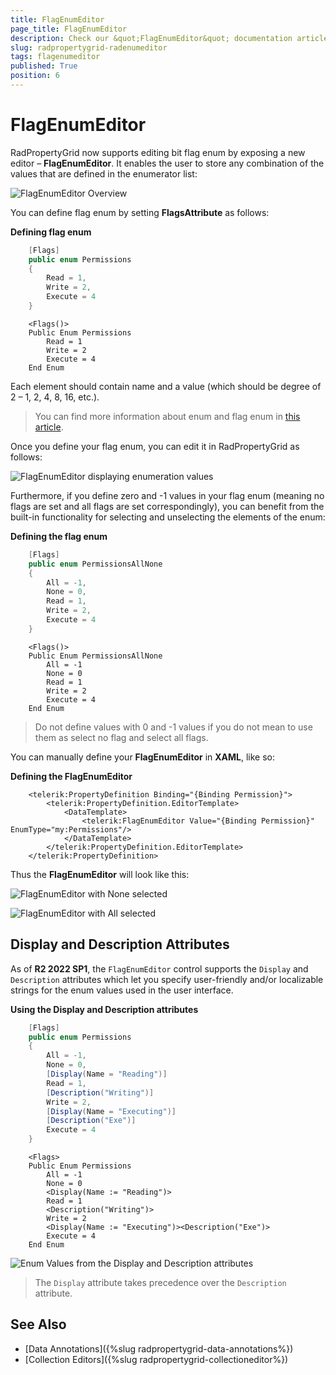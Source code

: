 ```yaml
---
title: FlagEnumEditor
page_title: FlagEnumEditor
description: Check our &quot;FlagEnumEditor&quot; documentation article for the RadPropertyGrid {{ site.framework_name }} control.
slug: radpropertygrid-radenumeditor
tags: flagenumeditor
published: True
position: 6
---
```


# FlagEnumEditor

RadPropertyGrid now supports editing bit flag enum by exposing a new editor – __FlagEnumEditor__. It enables the user to store any combination of the values that are defined in the enumerator list:

![FlagEnumEditor Overview](images/RadPropertyGrid_FlagEnumEditor_5.png)

You can define flag enum by setting __FlagsAttribute__ as follows:

__Defining flag enum__

```C#
	[Flags]
	public enum Permissions
	{
	    Read = 1,
	    Write = 2,
	    Execute = 4
	}
```
```VB.NET
	<Flags()>
	Public Enum Permissions
	    Read = 1
	    Write = 2
	    Execute = 4
	End Enum
```

Each element should contain name and a value (which should be degree of 2 – 1, 2, 4, 8, 16, etc.).

>You can find more information about enum and flag enum in [this article](http://msdn.microsoft.com/en-us/library/cc138362.aspx).

Once you define your flag enum, you can edit it in RadPropertyGrid as follows:    

![FlagEnumEditor displaying enumeration values](images/RadPropertyGrid_FlagEnumEditor_2.png)

Furthermore, if you define zero and -1 values in your flag enum (meaning no flags are set and all flags are set correspondingly), you can benefit from the built-in functionality for selecting and unselecting the elements of the enum:

__Defining the flag enum__

```C#
	[Flags]
	public enum PermissionsAllNone
	{
	    All = -1,
	    None = 0,
	    Read = 1,
	    Write = 2,
	    Execute = 4
	}
```
```VB.NET
	<Flags()>
	Public Enum PermissionsAllNone
	    All = -1
	    None = 0
	    Read = 1
	    Write = 2
	    Execute = 4
	End Enum
```

>Do not define values with 0 and -1 values if you do not mean to use them as select no flag and select all flags.

You can manually define your __FlagEnumEditor__ in __XAML__, like so:

__Defining the FlagEnumEditor__

```XAML
	<telerik:PropertyDefinition Binding="{Binding Permission}">
	    <telerik:PropertyDefinition.EditorTemplate>
	        <DataTemplate>
	            <telerik:FlagEnumEditor Value="{Binding Permission}" EnumType="my:Permissions"/>
	        </DataTemplate>
	    </telerik:PropertyDefinition.EditorTemplate>
	</telerik:PropertyDefinition>
```

Thus the __FlagEnumEditor__ will look like this:

![FlagEnumEditor with None selected](images/RadPropertyGrid_FlagEnumEditor_3.png)

![FlagEnumEditor with All selected](images/RadPropertyGrid_FlagEnumEditor_4.png)

## Display and Description Attributes

As of **R2 2022 SP1**, the `FlagEnumEditor` control supports the `Display` and `Description` attributes which let you specify user-friendly and/or localizable strings for the enum values used in the user interface.

__Using the Display and Description attributes__

```C#
    [Flags]
    public enum Permissions
    {
        All = -1,
        None = 0,
        [Display(Name = "Reading")]
        Read = 1,
        [Description("Writing")]
        Write = 2,
        [Display(Name = "Executing")]
        [Description("Exe")]
        Execute = 4
    }
```
```VB.NET
	<Flags>
	Public Enum Permissions
		All = -1
		None = 0
		<Display(Name := "Reading")>
		Read = 1
		<Description("Writing")>
		Write = 2
		<Display(Name := "Executing")><Description("Exe")>
		Execute = 4
	End Enum
```

![Enum Values from the Display and Description attributes](images/RadPropertyGrid_FlagEnumEditor_6.png)

>The `Display` attribute takes precedence over the `Description` attribute.

## See Also

* [Data Annotations]({%slug radpropertygrid-data-annotations%})
* [Collection Editors]({%slug radpropertygrid-collectioneditor%})